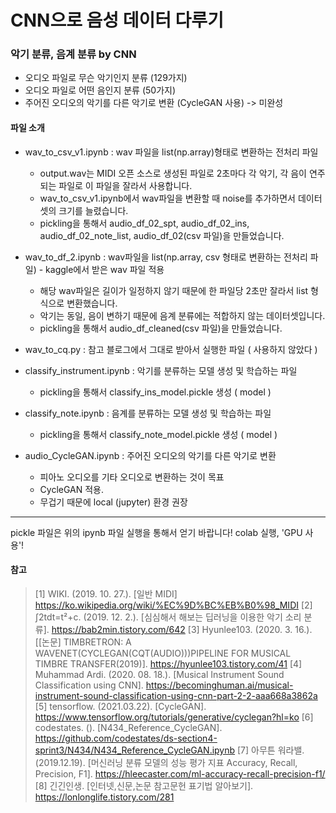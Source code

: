 # CNN으로 음성 데이터 다루기

### 악기 분류, 음계 분류 by CNN
+ 오디오 파일로 무슨 악기인지 분류 (129가지)
+ 오디오 파일로 어떤 음인지 분류 (50가지)
+ 주어진 오디오의 악기를 다른 악기로 변환 (CycleGAN 사용) -> 미완성

#### 파일 소개

+ wav_to_csv_v1.ipynb : wav 파일을 list(np.array)형태로 변환하는 전처리 파일
  + output.wav는 MIDI 오픈 소스로 생성된 파일로 2초마다 각 악기, 각 음이 연주되는 파일로 이 파일을 잘라서 사용합니다.
  + wav_to_csv_v1.ipynb에서 wav파일을 변환할 때 noise를 추가하면서 데이터셋의 크기를 늘렸습니다.
  + pickling을 통해서 audio_df_02_spt, audio_df_02_ins, audio_df_02_note_list, audio_df_02(csv 파일)을 만들었습니다.

+ wav_to_df_2.ipynb : wav파일을 list(np.array, csv 형태로 변환하는 전처리 파일) - kaggle에서 받은 wav 파일 적용
  + 해당 wav파일은 길이가 일정하지 않기 때문에 한 파일당 2초만 잘라서 list 형식으로 변환했습니다.
  + 악기는 동일, 음이 변하기 때문에 음계 분류에는 적합하지 않는 데이터셋입니다.
  + pickling을 통해서 audio_df_cleaned(csv 파일)을 만들었습니다.

+ wav_to_cq.py : 참고 블로그에서 그대로 받아서 실행한 파일 ( 사용하지 않았다 )

+ classify_instrument.ipynb : 악기를 분류하는 모델 생성 및 학습하는 파일
  + pickling을 통해서 classify_ins_model.pickle 생성 ( model )

+ classify_note.ipynb : 음계를 분류하는 모델 생성 및 학습하는 파일
  + pickling을 통해서 classify_note_model.pickle 생성 ( model )

+ audio_CycleGAN.ipynb :  주어진 오디오의 악기를 다른 악기로 변환
  + 피아노 오디오를 기타 오디오로 변환하는 것이 목표
  + CycleGAN 적용.
  + 무겁기 때문에 local (jupyter) 환경 권장
-----------------------

pickle 파일은 위의 ipynb 파일 실행을 통해서 얻기 바랍니다!
colab 실행, 'GPU 사용'!
#### 참고

> [1] WIKI. (2019. 10. 27.). [일반 MIDI] https://ko.wikipedia.org/wiki/%EC%9D%BC%EB%B0%98_MIDI
> [2] ∫2tdt=t²+c. (2019. 12. 2.). [심심해서 해보는 딥러닝을 이용한 악기 소리 분류]. https://bab2min.tistory.com/642
> [3] Hyunlee103. (2020. 3. 16.). [[논문] TIMBRETRON: A WAVENET(CYCLEGAN(CQT(AUDIO)))PIPELINE FOR MUSICAL TIMBRE TRANSFER(2019)]. https://hyunlee103.tistory.com/41
> [4] Muhammad Ardi. (2020. 08. 18.). [Musical Instrument Sound Classification using CNN]. https://becominghuman.ai/musical-instrument-sound-classification-using-cnn-part-2-2-aaa668a3862a
> [5] tensorflow. (2021.03.22). [CycleGAN]. https://www.tensorflow.org/tutorials/generative/cyclegan?hl=ko
> [6] codestates. (). [N434_Reference_CycleGAN]. https://github.com/codestates/ds-section4-sprint3/N434/N434_Reference_CycleGAN.ipynb
> [7] 아무튼 워라밸. (2019.12.19). [머신러닝 분류 모델의 성능 평가 지표 Accuracy, Recall, Precision, F1]. https://hleecaster.com/ml-accuracy-recall-precision-f1/ 
> [8] 긴긴인생. [인터넷,신문,논문 참고문헌 표기법 알아보기]. https://lonlonglife.tistory.com/281